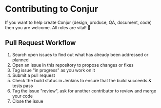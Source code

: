 # Contributing to Conjur

If you want to help create Conjur (design, produce, QA, document,
code) then you are welcome. All roles are vital! :pray:

## Pull Request Workflow

1. Search open issues to find out what has already been addressed or planned
2. Open an issue in this repository to propose changes or fixes
3. Tag issue "in progress" as you work on it
4. Submit a pull request
5. Check the build status in Jenkins to ensure that the build succeeds & tests pass
6. Tag the issue "review", ask for another contributor to review and merge your code
7. Close the issue

